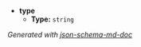  - <b id="#/properties/type">type</b>
	 - **Type:** `string`

_Generated with [json-schema-md-doc](https://brianwendt.github.io/json-schema-md-doc/)_